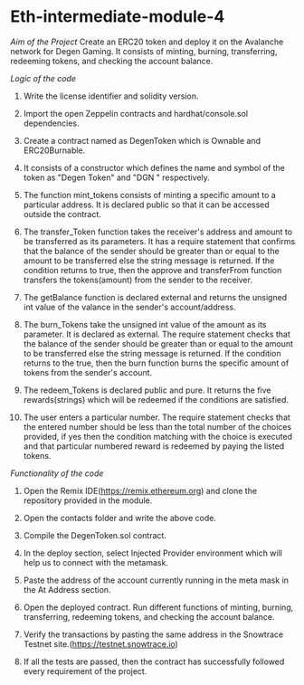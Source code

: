 # Eth-intermediate-module-4
*Aim of the Project*
Create an ERC20 token and deploy it on the Avalanche network for Degen Gaming. It consists of minting, burning, transferring, redeeming tokens, and checking the account balance.


*Logic of the code*

1. Write the license identifier and solidity version.

2. Import the open Zeppelin contracts and hardhat/console.sol dependencies.

3. Create a contract named as DegenToken which is Ownable and ERC20Burnable.

4. It consists of a constructor which defines the name and symbol of the token as "Degen Token" and "DGN " respectively.

5. The function mint_tokens consists of minting a specific amount to a particular address. It is declared public so that it can be accessed outside the contract.

6. The transfer_Token function takes the receiver's address and amount to be transferred as its parameters. It has a require statement that confirms that the balance of the sender should be greater than or equal to the amount to be transferred else the string message is returned. If the condition returns to true, then the approve  and transferFrom  function transfers the tokens(amount) from the sender to the receiver.

7. The getBalance function is declared external and returns the unsigned int value of the valance in the sender's account/address.

8. The burn_Tokens take the unsigned int value of the amount as its parameter. It is declared as external. The require statement checks that the balance of the sender should be greater than or equal to the amount to be transferred else the string message is returned. If the condition returns to the true, then the burn function burns the specific amount of tokens from the sender's account.

9. The redeem_Tokens is declared public and pure. It returns the five rewards(strings) which will be redeemed if the conditions are satisfied.

10. The user enters a particular number. The require statement checks that the entered number should be less than the total number of the choices provided, if yes then the condition matching with the choice is executed and that particular numbered reward is redeemed by paying the listed tokens.

*Functionality of the code*

1. Open the Remix IDE(https://remix.ethereum.org) and clone the repository provided in the module.

2. Open the contacts folder and write the above code.

3. Compile the DegenToken.sol contract.

4. In the deploy section, select Injected Provider environment which will help us to connect with the metamask.

5. Paste the address of the account currently running in the meta mask in the At Address section.

6. Open the deployed contract. Run different functions of minting, burning, transferring, redeeming tokens, and checking the account balance.

7. Verify the transactions by pasting the same address in the Snowtrace Testnet site.(https://testnet.snowtrace.io)

8. If all the tests are passed, then the contract has successfully followed every requirement of the project.
